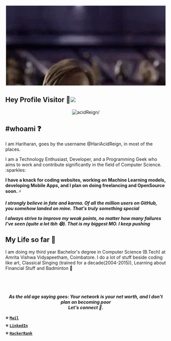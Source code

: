 <p align="center">
  <img src="https://github.com/HariAcidReign/HariAcidReign/blob/master/hellothere.gif" width="500" />
</p>

## Hey Profile Visitor :eyes:<img src="https://raw.githubusercontent.com/iampavangandhi/iampavangandhi/master/gifs/Hi.gif" width="30px">
<p align="center"> <img src=https://komarev.com/ghpvc/?username=HariAcidReign alt=acidReign/></p>

## #whoami :question: 

<p>I am Hariharan, goes by the username @HariAcidReign, in most of the places. </p>
<p>I am a Technology Enthusiast, Developer, and a Programming Geek  
who aims to work and contribute significantly in the field of Computer Science. :sparkles:<p>

<strong>I have a knack for coding websites, working on Machine Learning models, developing Mobile Apps, and I plan on doing freelancing and OpenSource soon. </strong>⚡


<p><strong><i>I strongly believe in fate and karma. Of all the million users on GitHub, you somehow landed on mine. That's truly something special</i></strong></p>
<p><strong><i>I always strive to improve my weak points, no matter how many failures I've seen (quite a lot tbh 😄). That is my biggest MO. I keep pushing</i></strong></p>

My Life so far :rocket:
-----------
I am doing my third year Bachelor's degree in Computer Science (B.Tech) at Amrita Vishwa Vidyapeetham, Coimbatore. 
I do a lot of stuff beside coding like art, Classical Singing (trained for a decade(2004-2015)), Learning about Financial Stuff and Badminton 🌱

![]()
---

<p align="center">
  <b><i>
    As the old age saying goes: Your network is your net worth, and I don't plan on becoming poor<br>Let's connect 💬.
  </i><b>
  
  :star: <code>[Mail](mailto:haran465@gmail.com)</code>    
  :star: <code>[LinkedIn](https://www.linkedin.com/in/hariharan-balasubramanian-2a7607187/)</code>  
  :star: <code>[HackerRank](https://www.hackerrank.com/HariAcidReign)</code>  
</p>
